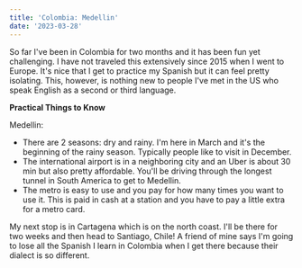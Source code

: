 ```yaml
---
title: 'Colombia: Medellin'
date: '2023-03-28'
---
```


So far I've been in Colombia for two months and it has been fun yet challenging. 
I have not traveled this extensively since 2015 when I went to Europe. It's nice that I get to practice my Spanish but it can feel
pretty isolating. This, however, is nothing new to people I've met in the US who speak English as a second or third language.

**Practical Things to Know** 

Medellin:
 - There are 2 seasons: dry and rainy. I'm here in March and it's the beginning of the rainy season. Typically people like to visit in December.
 - The international airport is in a neighboring city and an Uber is about 30 min but also pretty affordable. You'll be driving through the longest tunnel in South America to get to Medellin.
 - The metro is easy to use and you pay for how many times you want to use it. This is paid in cash at a station and you have to pay a little extra for a metro card.


My next stop is in Cartagena which is on the north coast. I'll be there for two weeks and then head to Santiago, Chile!
A friend of mine says I'm going to lose all the Spanish I learn in Colombia when I get there because their dialect is so different.
